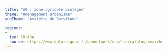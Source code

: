 ```yaml
---
title: "A9 : zone agricole protégée"
theme: "Aménagement Urbanisme"
subTheme: "Assiette de Servitude"

regions:
-
  iso: FR-ARA
  source: https://www.datara.gouv.fr/geonetwork/srv/fre/catalog.search#/search?resultType=details&sortBy=relevance&from=1&to=20&fast=index&_content_type=json&any=A9 : zone agricole protégée
---
```

